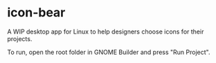 # icon-bear

A WIP desktop app for Linux to help designers choose icons for their projects.

To run, open the root folder in GNOME Builder and press "Run Project". 

